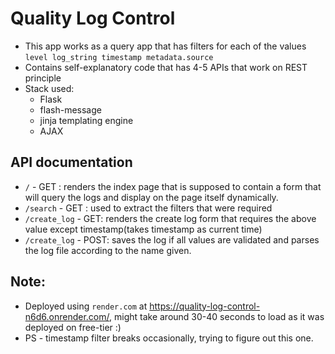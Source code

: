 # Quality Log Control
- This app works as a query app that has filters for each of the values `level log_string timestamp metadata.source`
- Contains self-explanatory code that has 4-5 APIs that work on REST principle
- Stack used: 
  - Flask
  - flash-message
  - jinja templating engine
  - AJAX
  
## API documentation
- `/` - GET : renders the index page that is supposed to contain a form that will query the logs and display on the page itself dynamically.
- `/search` - GET : used to extract the filters that were required
- `/create_log` - GET: renders the create log form that requires the above value except timestamp(takes timestamp as current time)
- `/create_log` - POST: saves the log if all values are validated and parses the log file according to the name given.

## Note:
- Deployed using `render.com` at https://quality-log-control-n6d6.onrender.com/, might take around 30-40 seconds to load as it was deployed on free-tier :)
- PS - timestamp filter breaks occasionally, trying to figure out this one.
